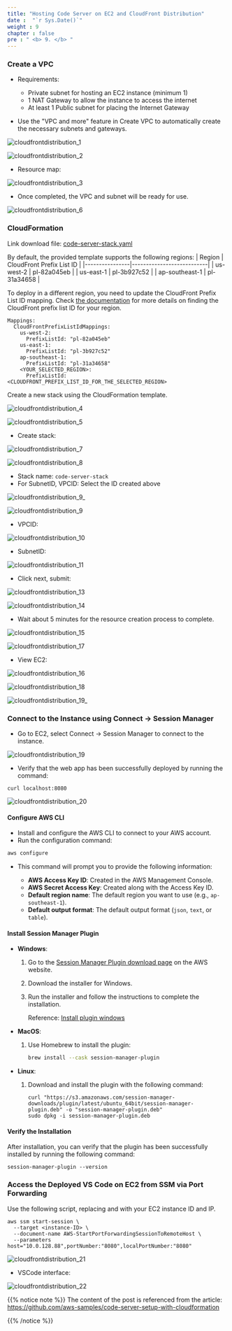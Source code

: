 ```yaml
---
title: "Hosting Code Server on EC2 and CloudFront Distribution"
date :  "`r Sys.Date()`" 
weight : 9
chapter : false
pre : " <b> 9. </b> "
---
```



### Create a VPC

- Requirements: 
  - Private subnet for hosting an EC2 instance (minimum 1)
  - 1 NAT Gateway to allow the instance to access the internet
  - At least 1 Public subnet for placing the Internet Gateway

- Use the "VPC and more" feature in Create VPC to automatically create the necessary subnets and gateways.

![cloudfrontdistribution_1](/images/cloudfrontdistribution/cloudfrontdistribution_1.png)


![cloudfrontdistribution_2](/images/cloudfrontdistribution/cloudfrontdistribution_2.png)

- Resource map:

![cloudfrontdistribution_3](/images/cloudfrontdistribution/cloudfrontdistribution_3.png)

- Once completed, the VPC and subnet will be ready for use.

![cloudfrontdistribution_6](/images/cloudfrontdistribution/cloudfrontdistribution_6.png)

### CloudFormation

Link download file: [code-server-stack.yaml](https://github.com/aws-samples/code-server-setup-with-cloudformation/blob/main/code-server-stack.yaml) 

By default, the provided template supports the following regions:
| Region        | CloudFront Prefix List ID |
|----------------|---------------------------|
| us-west-2      | pl-82a045eb               |
| us-east-1      | pl-3b927c52               |
| ap-southeast-1 | pl-31a34658               |

To deploy in a different region, you need to update the CloudFront Prefix List ID mapping. Check [the documentation](https://docs.aws.amazon.com/vpc/latest/userguide/working-with-aws-managed-prefix-lists.html) for more details on finding the CloudFront prefix list ID for your region.

```
Mappings:
  CloudFrontPrefixListIdMappings:
    us-west-2:
      PrefixListId: "pl-82a045eb"
    us-east-1:
      PrefixListId: "pl-3b927c52"
    ap-southeast-1:
      PrefixListId: "pl-31a34658"
    <YOUR_SELECTED_REGION>:
      PrefixListId: <CLOUDFRONT_PREFIX_LIST_ID_FOR_THE_SELECTED_REGION>
```
Create a new stack using the CloudFormation template.

![cloudfrontdistribution_4](/images/cloudfrontdistribution/cloudfrontdistribution_4.png)

![cloudfrontdistribution_5](/images/cloudfrontdistribution/cloudfrontdistribution_5.png)


- Create stack:

![cloudfrontdistribution_7](/images/cloudfrontdistribution/cloudfrontdistribution_7.png)


![cloudfrontdistribution_8](/images/cloudfrontdistribution/cloudfrontdistribution_8.png)

- Stack name: ``code-server-stack``
- For SubnetID, VPCID: Select the ID created above

![cloudfrontdistribution_9_](/images/cloudfrontdistribution/cloudfrontdistribution_9_.png)

![cloudfrontdistribution_9](/images/cloudfrontdistribution/cloudfrontdistribution_9.png)

- VPCID:

![cloudfrontdistribution_10](/images/cloudfrontdistribution/cloudfrontdistribution_10.png)

- SubnetID:

![cloudfrontdistribution_11](/images/cloudfrontdistribution/cloudfrontdistribution_11.png)

- Click next, submit:

![cloudfrontdistribution_13](/images/cloudfrontdistribution/cloudfrontdistribution_13.png)

![cloudfrontdistribution_14](/images/cloudfrontdistribution/cloudfrontdistribution_14.png)

- Wait about 5 minutes for the resource creation process to complete.

![cloudfrontdistribution_15](/images/cloudfrontdistribution/cloudfrontdistribution_15.png)

![cloudfrontdistribution_17](/images/cloudfrontdistribution/cloudfrontdistribution_17.png)

- View EC2:

![cloudfrontdistribution_16](/images/cloudfrontdistribution/cloudfrontdistribution_16.png)


![cloudfrontdistribution_18](/images/cloudfrontdistribution/cloudfrontdistribution_18.png)

![cloudfrontdistribution_19_](/images/cloudfrontdistribution/cloudfrontdistribution_19_.png)



### Connect to the Instance using Connect → Session Manager
- Go to EC2, select Connect → Session Manager to connect to the instance.

![cloudfrontdistribution_19](/images/cloudfrontdistribution/cloudfrontdistribution_19.png)

- Verify that the web app has been successfully deployed by running the command:
```
curl localhost:8080
```

![cloudfrontdistribution_20](/images/cloudfrontdistribution/cloudfrontdistribution_20.png)

#### Configure AWS CLI

- Install and configure the AWS CLI to connect to your AWS account.
- Run the configuration command:
```bash
aws configure
```

- This command will prompt you to provide the following information:

  - **AWS Access Key ID**: Created in the AWS Management Console.
  - **AWS Secret Access Key**: Created along with the Access Key ID.
  - **Default region name**: The default region you want to use (e.g., `ap-southeast-1`).
  - **Default output format**: The default output format (`json`, `text`, or `table`).

#### Install Session Manager Plugin

- **Windows**:
    1. Go to the [Session Manager Plugin download page](https://docs.aws.amazon.com/systems-manager/latest/userguide/session-manager-working-with-install-plugin.html) on the AWS website.
    2. Download the installer for Windows.
    3. Run the installer and follow the instructions to complete the installation.

        Reference: [Install plugin windows](https://docs.aws.amazon.com/systems-manager/latest/userguide/install-plugin-windows.html) 

- **MacOS**:
    1. Use Homebrew to install the plugin:
        
        ```bash
        brew install --cask session-manager-plugin
        ```
        
- **Linux**:
    1. Download and install the plugin with the following command:
        
        ```
        curl "https://s3.amazonaws.com/session-manager-downloads/plugin/latest/ubuntu_64bit/session-manager-plugin.deb" -o "session-manager-plugin.deb"
        sudo dpkg -i session-manager-plugin.deb
        ```


#### Verify the Installation

After installation, you can verify that the plugin has been successfully installed by running the following command:
```
session-manager-plugin --version
```

### Access the Deployed VS Code on EC2 from SSM via Port Forwarding

Use the following script, replacing <instance-ID> and <Private-IP> with your EC2 instance ID and IP.
```
aws ssm start-session \
  --target <instance-ID> \
  --document-name AWS-StartPortForwardingSessionToRemoteHost \
  --parameters host="10.0.128.88",portNumber:"8080",localPortNumber:"8080"
```

![cloudfrontdistribution_21](/images/cloudfrontdistribution/cloudfrontdistribution_21.png)

- VSCode interface:

![cloudfrontdistribution_22](/images/cloudfrontdistribution/cloudfrontdistribution_22.png)


{{% notice note %}}
The content of the post is referenced from the article: https://github.com/aws-samples/code-server-setup-with-cloudformation

{{% /notice %}}